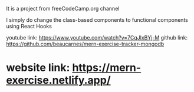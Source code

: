 It is a project from freeCodeCamp.org channel

I simply do change the class-based components to functional components using React Hooks

youtube link: https://www.youtube.com/watch?v=7CqJlxBYj-M
github link: https://github.com/beaucarnes/mern-exercise-tracker-mongodb

# website link: https://mern-exercise.netlify.app/
